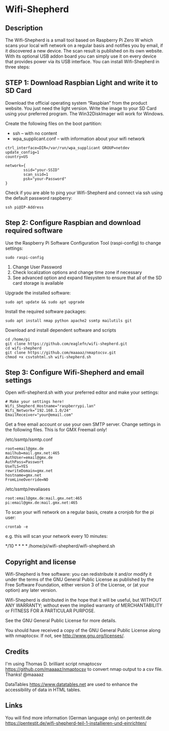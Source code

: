 # Wifi-Shepherd

## Description

The Wifi-Shepherd is a small tool based on Raspberry Pi Zero W which scans your local wifi network on a regular basis and notifies you by email, if it discovered a new device. The scan result is published on its own website. With its optional USB addon board you can simply use it on every device that provides power via its USB interface.  You can install Wifi-Shepherd in three steps:

## STEP 1:  Download Raspbian Light and write it to SD Card

Download the official operating system “Raspbian” from the product website. You just need the light version. Write the image to your SD Card using your preferred program. The Win32DiskImager will work for Windows. 

Create the following files on the boot partition:

* ssh – with no content
* wpa_supplicant.conf  – with information about your wifi network

```
ctrl_interface=DIR=/var/run/wpa_supplicant GROUP=netdev
update_config=1
country=US

network={
        ssid="your-SSID"
        scan_ssid=1
        psk="your-Password"
}
```

Check if you are able to ping your  Wifi-Shepherd and connect via ssh using the default password raspberry:

```
ssh pi@IP-Address
```

## Step 2: Configure Raspbian and download required software

Use the Raspberry Pi Software Configuration Tool (raspi-config) to change settings:

```
sudo raspi-config
```

1.	Change User Password 
2.	Check localization options and change time zone if necessary 
3.	See advanced option and expand filesystem to ensure that all of the SD card storage is available	


Upgrade the installed software:

```
sudo apt update && sudo apt upgrade
```

Install the required software packages:

```
sudo apt install nmap python apache2 ssmtp mailutils git
```

Download and install dependent software and scripts

```
cd /home/pi
git clone https://github.com/eaglefn/wifi-shepherd.git
cd wifi-shepherd
git clone https://github.com/maaaaz/nmaptocsv.git
chmod +x csvtohtml.sh wifi-shepherd.sh
```


## Step 3:  Configure Wifi-Shepherd and email settings

Open wifi-shepherd.sh with your preferred editor and make your settings:

```
# Make your settings here!
Wifi_Shepherd_Hostname="raspberrypi.lan"
Wifi_Network="192.168.1.0/24"
EmailReceiver="your@email.com"
```

Get a free email account or use your own SMTP server. Change settings in the following files. This is for GMX Freemail only!

/etc/ssmtp/ssmtp.conf

```
root=email@gmx.de
mailhub=mail.gmx.net:465
AuthUser=email@gmx.de
AuthPass=Passwort
UseTLS=YES
rewriteDomain=gmx.net
hostname=gmx.net
FromLineOverride=NO
```

/etc/ssmtp/revaliases

```
root:email@gmx.de:mail.gmx.net:465
pi:email@gmx.de:mail.gmx.net:465
```

To scan your wifi network on a regular basis, create a cronjob for the pi user:

```
crontab -e
```
e.g. this will scan your network every 10 minutes:

*/10 * * * * /home/pi/wifi-shepherd/wifi-shepherd.sh

## Copyright and license
Wifi-Shepherd is free software: you can redistribute it and/or modify it under the terms of the GNU General Public License as published by the Free Software Foundation, either version 3 of the License, or (at your option) any later version.

Wifi-Shepherd  is distributed in the hope that it will be useful, but WITHOUT ANY WARRANTY; without even the implied warranty of MERCHANTABILITY or FITNESS FOR A PARTICULAR PURPOSE.

See the GNU General Public License for more details.

You should have received a copy of the GNU General Public License along with nmaptocsv. If not, see http://www.gnu.org/licenses/.

## Credits

I'm using Thomas D. brilliant  script nmaptocsv https://github.com/maaaaz/nmaptocsv to convert nmap output to a csv file. Thanks! @maaaaz

DataTables https://www.datatables.net are used to enhance the accessibility of data in HTML tables.


## Links

You will find more information (German language only) on pentestit.de https://pentestit.de/wifi-shepherd-teil-1-installieren-und-einrichten/
